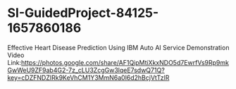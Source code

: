 # SI-GuidedProject-84125-1657860186
Effective Heart Disease Prediction Using IBM Auto AI Service
Demonstration Video Link:https://photos.google.com/share/AF1QipMtiXkxNDO5d7EwrfVs9Rp9mkGwWeU9ZF9ab4G2-7z_cLU3ZcgGw3lqeE7sdwQ71Q?key=cDZFNDZIRk9KeVhCM1Y3MmN6a0l6d2hBcjVtTzlR
